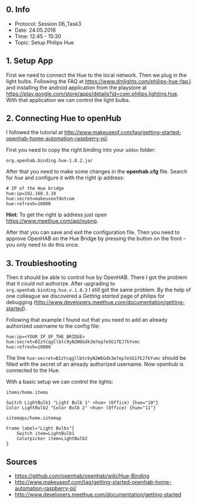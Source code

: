 ## 0. Info
- Protocol: Session 06_Task3
- Date: 24.05.2016
- Time: 12:45 - 15:30
- Topic: Setup Philips Hue

## 1. Setup App
First we need to connect the Hue to the local network. Then we plug in the light bulbs. Following the FAQ at <https://www.dmlights.com/philips-hue-faq.l> and installing the android application from the playstore at <https://play.google.com/store/apps/details?id=com.philips.lighting.hue>. With that application we can control the light bulbs.

## 2. Connecting Hue to openHub
I followed the tutorial at <http://www.makeuseof.com/tag/getting-started-openhab-home-automation-raspberry-pi/>.

First you need to copy the right binding into your `addon` folder:

    org.openhab.binding.hue-1.8.2.jar 
    
After that you need to make some changes in the **openhab.cfg** file. Search for *hue* and configure it with the right ip address:

    # IP of the Hue bridge
    hue:ip=192.168.3.19
    hue:secret=makeuseofdotcom
    hue:refresh=10000
    
**Hint**: To get the right ip address just open <https://www.meethue.com/api/nupnp>.

After that you can save and exit the configuration file. Then you need to approve OpenHAB on the Hue Bridge by pressing the button on the front – you only need to do this once.

## 3. Troubleshooting
Then it should be able to control hue by OpenHAB. There I got the problem that it could not authorize. After upgrading to `org.openhab.binding.hue.v.1.8.3` I still got the same problem. By the help of one colleague we discovered a *Getting started* page of philips for debugging (<http://www.developers.meethue.com/documentation/getting-started>).

Following that example I found out that you need to add an already authorized username to the config file:

    hue:ip=<YOUR_IP_OF_THE_BRIDGE>
    hue:secret=B1zYcqgllbtc9yN2W6Gdk3m7ep7eSG1fEJ7kYvmc
    hue:refresh=10000

The line ```hue:secret=B1zYcqgllbtc9yN2W6Gdk3m7ep7eSG1fEJ7kYvmc``` should be filled with the secret of an already authorized username. Now openhub is connected to the Hue.

With a basic setup we can control the lights: 

```items/home.items```
    
    Switch LightBulb1 "Light Bulb 1" <hue> (Office) {hue="10"}
    Color LightBulb2 "Color Bulb 2" <hue> (Office) {hue="11"}

```sitemaps/home.sitemap```
    
    Frame label="Light Bulbs"{
        Switch item=LightBulb1
        Colorpicker item=LightBulb2
    }


## Sources
- <https://github.com/openhab/openhab/wiki/Hue-Binding>
- <http://www.makeuseof.com/tag/getting-started-openhab-home-automation-raspberry-pi/>
- <http://www.developers.meethue.com/documentation/getting-started>